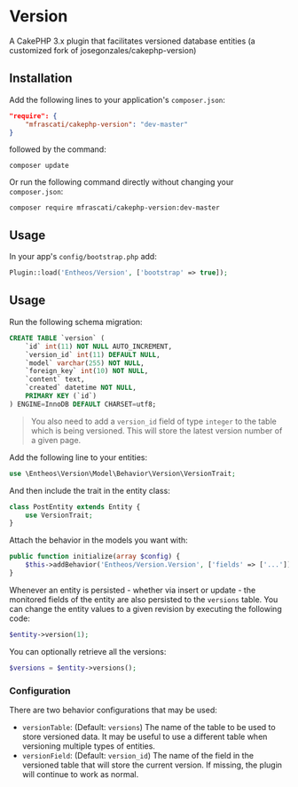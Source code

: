 
# Version

A CakePHP 3.x plugin that facilitates versioned database entities (a customized fork of josegonzales/cakephp-version)

## Installation

Add the following lines to your application's `composer.json`:

```json
"require": {
    "mfrascati/cakephp-version": "dev-master"
}
```

followed by the command:

`composer update`

Or run the following command directly without changing your `composer.json`:

`composer require mfrascati/cakephp-version:dev-master`

## Usage

In your app's `config/bootstrap.php` add:

```php
Plugin::load('Entheos/Version', ['bootstrap' => true]);
```

## Usage

Run the following schema migration:

```sql
CREATE TABLE `version` (
    `id` int(11) NOT NULL AUTO_INCREMENT,
    `version_id` int(11) DEFAULT NULL,
    `model` varchar(255) NOT NULL,
    `foreign_key` int(10) NOT NULL,
    `content` text,
    `created` datetime NOT NULL,
    PRIMARY KEY (`id`)
) ENGINE=InnoDB DEFAULT CHARSET=utf8;
```

> You also need to add a `version_id` field of type `integer` to the table which is being versioned. This will store the latest version number of a given page.

Add the following line to your entities:

```php
use \Entheos\Version\Model\Behavior\Version\VersionTrait;
```

And then include the trait in the entity class:

```php
class PostEntity extends Entity {
    use VersionTrait;
}
```

Attach the behavior in the models you want with:

```php
public function initialize(array $config) {
    $this->addBehavior('Entheos/Version.Version', ['fields' => ['...']]);
}
```

Whenever an entity is persisted - whether via insert or update - the monitored fields of the entity are also persisted to the `versions` table. You can change the entity values to a given revision by executing the following code:

```php
$entity->version(1);
```

You can optionally retrieve all the versions:

```php
$versions = $entity->versions();
```

### Configuration

There are two behavior configurations that may be used:

- `versionTable`: (Default: `versions`) The name of the table to be used to store versioned data. It may be useful to use a different table when versioning multiple types of entities.
- `versionField`: (Default: `version_id`) The name of the field in the versioned table that will store the current version. If missing, the plugin will continue to work as normal.
